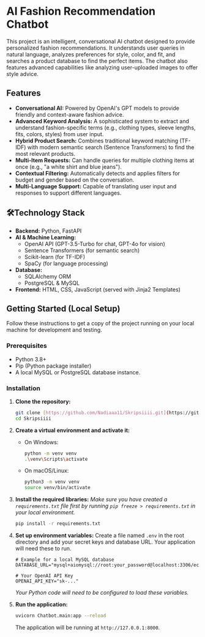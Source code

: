 # AI Fashion Recommendation Chatbot

This project is an intelligent, conversational AI chatbot designed to provide personalized fashion recommendations. It understands user queries in natural language, analyzes preferences for style, color, and fit, and searches a product database to find the perfect items. The chatbot also features advanced capabilities like analyzing user-uploaded images to offer style advice.

## Features

* **Conversational AI:** Powered by OpenAI's GPT models to provide friendly and context-aware fashion advice.
* **Advanced Keyword Analysis:** A sophisticated system to extract and understand fashion-specific terms (e.g., clothing types, sleeve lengths, fits, colors, styles) from user input.
* **Hybrid Product Search:** Combines traditional keyword matching (TF-IDF) with modern semantic search (Sentence Transformers) to find the most relevant products.
* **Multi-Item Requests:** Can handle queries for multiple clothing items at once (e.g., "a white shirt and blue jeans").
* **Contextual Filtering:** Automatically detects and applies filters for budget and gender based on the conversation.
* **Multi-Language Support:** Capable of translating user input and responses to support different languages.

## 🛠Technology Stack

* **Backend:** Python, FastAPI
* **AI & Machine Learning:**
    * OpenAI API (GPT-3.5-Turbo for chat, GPT-4o for vision)
    * Sentence Transformers (for semantic search)
    * Scikit-learn (for TF-IDF)
    * SpaCy (for language processing)
* **Database:**
    * SQLAlchemy ORM
    * PostgreSQL & MySQL
* **Frontend:** HTML, CSS, JavaScript (served with Jinja2 Templates)

## Getting Started (Local Setup)

Follow these instructions to get a copy of the project running on your local machine for development and testing.

### Prerequisites

* Python 3.8+
* Pip (Python package installer)
* A local MySQL or PostgreSQL database instance.

### Installation

1.  **Clone the repository:**
    ```bash
    git clone [https://github.com/Nadiaaa11/Skripsiiii.git](https://github.com/Nadiaaa11/Skripsiiii.git)
    cd Skripsiiii
    ```

2.  **Create a virtual environment and activate it:**
    * On Windows:
        ```bash
        python -m venv venv
        .\venv\Scripts\activate
        ```
    * On macOS/Linux:
        ```bash
        python3 -m venv venv
        source venv/bin/activate
        ```

3.  **Install the required libraries:**
    *Make sure you have created a `requirements.txt` file first by running `pip freeze > requirements.txt` in your local environment.*
    ```bash
    pip install -r requirements.txt
    ```

4.  **Set up environment variables:**
    Create a file named `.env` in the root directory and add your secret keys and database URL. Your application will need these to run.
    ```
    # Example for a local MySQL database
    DATABASE_URL="mysql+aiomysql://root:your_password@localhost:3306/ecommerce"

    # Your OpenAI API Key
    OPENAI_API_KEY="sk-..."
    ```
    *Your Python code will need to be configured to load these variables.*

5.  **Run the application:**
    ```bash
    uvicorn Chatbot.main:app --reload
    ```
    The application will be running at `http://127.0.0.1:8000`.
